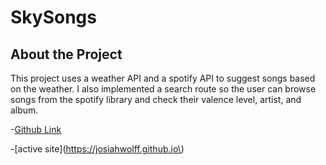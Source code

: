 # SkySongs

## About the Project

This project uses a weather API and a spotify API to suggest songs based on the weather. I also implemented a search route so the user can browse songs from the spotify library and check their valence level, artist, and album.

-[Github Link](https://github.com/JosiahWolff/SkySongs-frontend)

-[active site](https://josiahwolff.github.io\)
